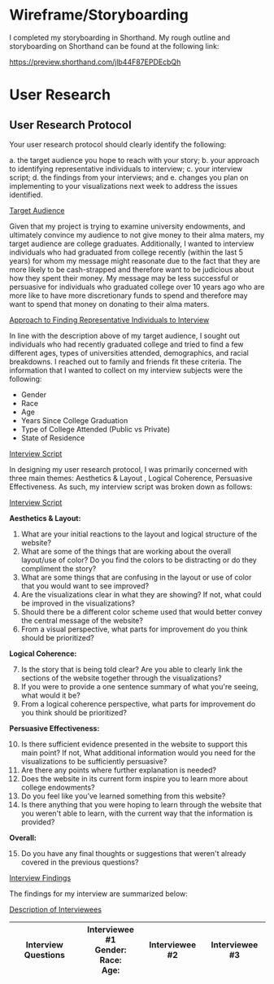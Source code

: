 # Wireframe/Storyboarding

I completed my storyboarding in Shorthand. My rough outline and storyboarding on Shorthand can be found at the following link: 

https://preview.shorthand.com/jlb44F87EPDEcbQh


# User Research

## User Research Protocol


Your user research protocol should clearly identify the following: 

a. the target audience you hope to reach with your story; 
b. your approach to identifying representative individuals to interview; 
c. your interview script; 
d. the findings from your interviews; and 
e. changes you plan on implementing to your visualizations next week to address the issues identified. 


<u> Target Audience </u>

Given that my project is trying to examine university endowments, and ultimately convince my audience to not give money to their alma maters, my target audience are college graduates. Additionally, I wanted to interview individuals who had graduated from college recently  (within the last 5 years) for whom my message might reasonate due to the fact that they are more likely to be cash-strapped and therefore want to be judicious about how they spent their money. My message may be less successful or persuasive for individuals who graduated college over 10 years ago who are more like to have more discretionary funds to spend and therefore may want to spend that money on donating to their alma maters.


<u> Approach to Finding Representative Individuals to Interview </u>

In line with the description above of my target audience, I sought out individuals who had recently graduated college and tried to find a few different ages, types of universities attended, demographics, and racial breakdowns. I reached out to family and friends fit these criteria. The information that I wanted to collect on my interview subjects were the following:

- Gender
- Race
- Age
- Years Since College Graduation 
- Type of College Attended (Public vs Private)
- State of Residence 
  
 
<u> Interview Script </u>

In designing my user research protocol, I was primarily concerned with three main themes: Aesthetics & Layout , Logical Coherence, Persuasive Effectiveness. As such, my interview script was broken down as follows:

<u> Interview Script </u>

**Aesthetics & Layout:**

1. What are your initial reactions to the layout and logical structure of the website?
2. What are some of the things that are working about the overall layout/use of color? Do you find the colors to be distracting or do they compliment the story?
3. What are some things that are confusing in the layout or use of color that you would want to see improved?
4. Are the visualizations clear in what they are showing? If not, what could be improved in the visualizations?
5. Should there be a different color scheme used that would better convey the central message of the website?
6. From a visual perspective, what parts for improvement do you think should be prioritized?

**Logical Coherence:**

7. Is the story that is being told clear? Are you able to clearly link the sections of the website together through the visualizations?
8. If you were to provide a one sentence summary of what you're seeing, what would it be?
9. From a logical coherence perspective, what parts for improvement do you think should be prioritized?

**Persuasive Effectiveness:** 

10. Is there sufficient evidence presented in the website to support this main point? If not, What additional information would you need for the visualizations to be sufficiently persuasive?
11. Are there any points where further explanation is needed?
12. Does the website in its current form inspire you to learn more about college endowments?
13. Do you feel like you’ve learned something from this website? 
14. Is there anything that you were hoping to learn through the website that you weren't able to learn, with the current way that the information is provided?

**Overall:**

15. Do you have any final thoughts or suggestions that weren't already covered in the previous questions?

  
 
<u> Interview Findings  </u>

The findings for my interview are summarized below:
  


<u> Description of Interviewees </u>

| Interview Questions| Interviewee #1 <br> Gender:  <br> Race:  <br> Age:  <br>| Interviewee #2 | Interviewee #3 |
| --------- | -------------- | -------------- |  ------------- |


